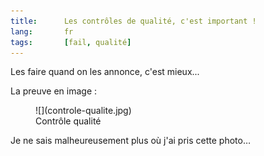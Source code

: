 ```yaml
---
title:      Les contrôles de qualité, c'est important !
lang:       fr
tags:       [fail, qualité]
---
```


Les faire quand on les annonce, c'est mieux...

La preuve en image :

<figure>
  ![](controle-qualite.jpg)
  <figcaption>
  Contrôle qualité
  </figcaption>
</figure>

Je ne sais malheureusement plus où j'ai pris cette photo…
